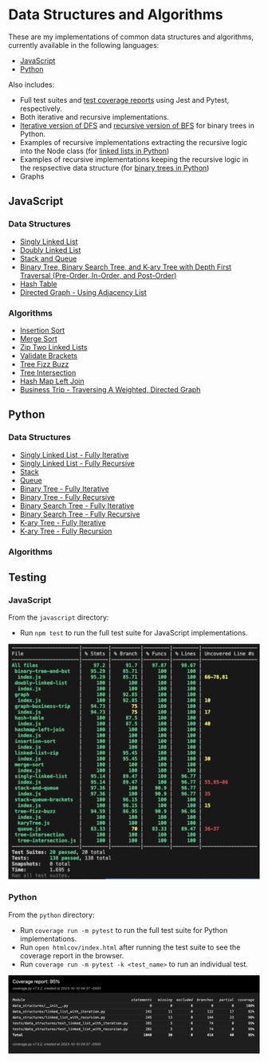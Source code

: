 # Data Structures and Algorithms

These are my implementations of common data structures and algorithms, currently available in the following languages:

- [JavaScript](#javascript)
- [Python](#python)

Also includes:

- Full test suites and [test coverage reports](#testing) using Jest and Pytest, respectively.
- Both iterative and recursive implementations.
- [Iterative version of DFS](python/data_structures/binary_tree_with_iteration.py) and [recursive version of BFS](python/data_structures/binary_tree_with_recursion.py) for binary trees in Python.
- Examples of recursive implementations extracting the recursive logic into the Node class (for [linked lists in Python](python/data_structures/linked_list_with_recursion.py))
- Examples of recursive implementations keeping the recursive logic in the respsective data structure (for [binary trees in Python](python/data_structures/binary_tree_with_recursion.py))
- Graphs

## JavaScript

### Data Structures

- [Singly Linked List](javascript/singly-linked-list/README.md)
- [Doubly Linked List](javascript/doubly-linked-list/README.md)
- [Stack and Queue](javascript/stack-and-queue/README.md)
- [Binary Tree, Binary Search Tree, and K-ary Tree with Depth First Traversal (Pre-Order, In-Order, and Post-Order)](javascript/binary-tree-and-bst/README.md)
- [Hash Table](javascript/hash-table/README.md)
- [Directed Graph - Using Adjacency List](javascript/graph/README.md)

### Algorithms

- [Insertion Sort](javascript/insertion-sort/README.md)
- [Merge Sort](javascript/merge-sort/README.md)
- [Zip Two Linked Lists](javascript/linked-list-zip/README.md)
- [Validate Brackets](javascript/stack-queue-brackets/README.md)
- [Tree Fizz Buzz](javascript/tree-fizz-buzz/README.md)
- [Tree Intersection](javascript/tree-intersection/README.md)
- [Hash Map Left Join](javascript/hashmap-left-join/README.md)
- [Business Trip - Traversing A Weighted, Directed Graph](javascript/graph-business-trip/README.md)

## Python

### Data Structures

- [Singly Linked List - Fully Iterative](python/data_structures/linked_list_with_iteration.py)
- [Singly Linked List - Fully Recursive](python/data_structures/linked_list_with_recursion.py)
- [Stack](python/data_structures/stack.py)
- [Queue](python/data_structures/queue.py)
- [Binary Tree - Fully Iterative](python/data_structures/binary_tree_with_iteration.py)
- [Binary Tree - Fully Recursive](python/data_structures/binary_tree_with_recursion.py)
- [Binary Search Tree - Fully Iterative](python/data_structures/binary_search_tree_with_iteration.py)
- [Binary Search Tree - Fully Recursive](python/data_structures/binary_search_tree_with_recursion.py)
- [K-ary Tree - Fully Iterative](python/data_structures/k_ary_tree_with_iteration.py)
- [K-ary Tree - Fully Recursion](python/data_structures/k_ary_tree_with_recursion.py)

### Algorithms

## Testing

### JavaScript

From the `javascript` directory:

- Run `npm test` to run the full test suite for JavaScript implementations.

![JavaScript Test Coverage Report](javascript-test-coverage.png)

### Python

From the `python` directory:

- Run `coverage run -m pytest` to run the full test suite for Python implementations.
- Run `open htmlcov/index.html` after running the test suite to see the coverage report in the browser.
- Run `coverage run -m pytest -k <test_name>` to run an individual test.

![Python Test Coverage Report](python-test-coverage.png)
